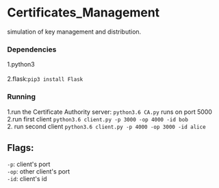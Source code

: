 # Certificates_Management
simulation of key management and distribution.

### Dependencies
1.python3<br/><br/>
2.flask:`pip3 install Flask`

### Running
1.run the Certificate Authority server: `python3.6 CA.py` runs on port 5000 <br>
2.run first client `python3.6 client.py -p 3000 -op 4000 -id bob`<br>
2. run second client `python3.6 client.py -p 4000 -op 3000 -id alice`<br>
## Flags:
`-p`: client's port <br>
`-op`: other client's port <br>
`-id`: client's id <br>
